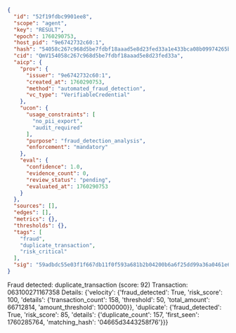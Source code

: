 ```json
{
  "id": "52f19fdbc9901ee8",
  "scope": "agent",
  "key": "RESULT",
  "epoch": 1760290753,
  "host_pid": "9e6742732c60:1",
  "hash": "54058c267c968d5be7fdbf18aaad5e8d23fed33a1e433bca08b09974265bd6b2",
  "cid": "QmV154058c267c968d5be7fdbf18aaad5e8d23fed33a",
  "aicp": {
    "prov": {
      "issuer": "9e6742732c60:1",
      "created_at": 1760290753,
      "method": "automated_fraud_detection",
      "vc_type": "VerifiableCredential"
    },
    "ucon": {
      "usage_constraints": [
        "no_pii_export",
        "audit_required"
      ],
      "purpose": "fraud_detection_analysis",
      "enforcement": "mandatory"
    },
    "eval": {
      "confidence": 1.0,
      "evidence_count": 0,
      "review_status": "pending",
      "evaluated_at": 1760290753
    }
  },
  "sources": [],
  "edges": [],
  "metrics": {},
  "thresholds": {},
  "tags": [
    "fraud",
    "duplicate_transaction",
    "risk_critical"
  ],
  "sig": "59adbdc55e03f1f667db11f0f593a681b2b04200b6a6f25dd99a36a0461e6d96"
}
```

Fraud detected: duplicate_transaction (score: 92)
Transaction: 063100271167358
Details: {'velocity': {'fraud_detected': True, 'risk_score': 100, 'details': {'transaction_count': 158, 'threshold': 50, 'total_amount': 66712814, 'amount_threshold': 10000000}}, 'duplicate': {'fraud_detected': True, 'risk_score': 85, 'details': {'duplicate_count': 157, 'first_seen': 1760285764, 'matching_hash': '04665d3443258f76'}}}